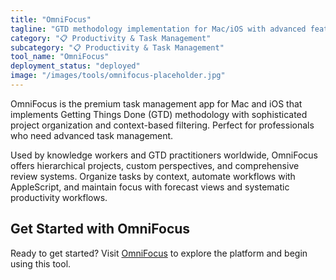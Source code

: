 ```yaml
---
title: "OmniFocus"
tagline: "GTD methodology implementation for Mac/iOS with advanced features"
category: "📋 Productivity & Task Management"
subcategory: "📋 Productivity & Task Management"
tool_name: "OmniFocus"
deployment_status: "deployed"
image: "/images/tools/omnifocus-placeholder.jpg"
---
```

OmniFocus is the premium task management app for Mac and iOS that implements Getting Things Done (GTD) methodology with sophisticated project organization and context-based filtering. Perfect for professionals who need advanced task management.

Used by knowledge workers and GTD practitioners worldwide, OmniFocus offers hierarchical projects, custom perspectives, and comprehensive review systems. Organize tasks by context, automate workflows with AppleScript, and maintain focus with forecast views and systematic productivity workflows.

## Get Started with OmniFocus

Ready to get started? Visit [OmniFocus](https://www.omnigroup.com/omnifocus) to explore the platform and begin using this tool.